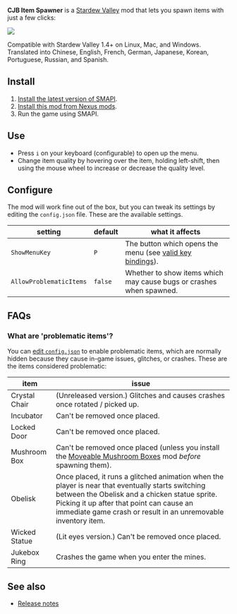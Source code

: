 **CJB Item Spawner** is a [Stardew Valley](http://stardewvalley.net/) mod that lets you spawn items
with just a few clicks:

![](screenshot.png)

Compatible with Stardew Valley 1.4+ on Linux, Mac, and Windows. Translated into Chinese, English,
French, German, Japanese, Korean, Portuguese, Russian, and Spanish.

## Install
1. [Install the latest version of SMAPI](https://smapi.io/).
2. [Install this mod from Nexus mods](http://www.nexusmods.com/stardewvalley/mods/93).
3. Run the game using SMAPI.

## Use
* Press `i` on your keyboard (configurable) to open up the menu.
* Change item quality by hovering over the item, holding left-shift, then using the mouse wheel to
  increase or decrease the quality level.

## Configure
The mod will work fine out of the box, but you can tweak its settings by editing the `config.json`
file. These are the available settings.

setting | default | what it affects
------- | ------- | ---------------
`ShowMenuKey` | `P` | The button which opens the menu (see [valid key bindings](https://stardewvalleywiki.com/Modding:Player_Guide/Key_Bindings)).
`AllowProblematicItems` | `false` | Whether to show items which may cause bugs or crashes when spawned.

## FAQs
### What are 'problematic items'?
You can [edit `config.json`](#configure) to enable problematic items, which are normally hidden
because they cause in-game issues, glitches, or crashes. These are the items considered problematic:

item | issue
---- | -----
Crystal Chair | (Unreleased version.) Glitches and causes crashes once rotated / picked up.
Incubator | Can't be removed once placed.
Locked Door | Can't be removed once placed.
Mushroom Box | Can't be removed once placed (unless you install the [Moveable Mushroom Boxes](https://www.nexusmods.com/stardewvalley/mods/2852) mod _before_ spawning them).
Obelisk | Once placed, it runs a glitched animation when the player is near that eventually starts switching between the Obelisk and a chicken statue sprite. Picking it up after that point can cause an immediate game crash or result in an unremovable inventory item.
Wicked Statue | (Lit eyes version.) Can't be removed once placed.
Jukebox Ring | Crashes the game when you enter the mines.

## See also
* [Release notes](release-notes.md)
